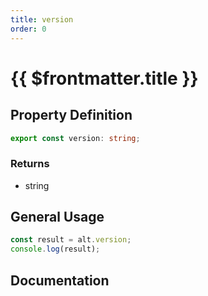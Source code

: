 ```yaml
---
title: version
order: 0
---
```


# {{ $frontmatter.title }}

<!--@include: ./version_partial_header.md-->

## Property Definition

```ts
export const version: string;
```

### Returns

* string

## General Usage

```ts
const result = alt.version;
console.log(result);
```

## Documentation

<!--@include: ./version_partial_footer.md-->
